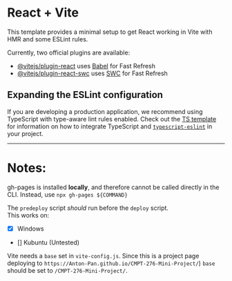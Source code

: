 # React + Vite

This template provides a minimal setup to get React working in Vite with HMR and some ESLint rules.

Currently, two official plugins are available:

- [@vitejs/plugin-react](https://github.com/vitejs/vite-plugin-react/blob/main/packages/plugin-react) uses [Babel](https://babeljs.io/) for Fast Refresh
- [@vitejs/plugin-react-swc](https://github.com/vitejs/vite-plugin-react/blob/main/packages/plugin-react-swc) uses [SWC](https://swc.rs/) for Fast Refresh

## Expanding the ESLint configuration

If you are developing a production application, we recommend using TypeScript with type-aware lint rules enabled. Check out the [TS template](https://github.com/vitejs/vite/tree/main/packages/create-vite/template-react-ts) for information on how to integrate TypeScript and [`typescript-eslint`](https://typescript-eslint.io) in your project.

---

# Notes:
gh-pages is installed **locally**, and therefore cannot be called directly in the CLI.
Instead, use ```npx gh-pages ${COMMAND}```

The ```predeploy``` script *should* run before the ```deploy``` script. \
This works on:
- [x] Windows
- [] Kubuntu (Untested)

Vite needs a ```base``` set in ```vite-config.js```. 
Since this is a project page  deploying to ```https://Anton-Pan.github.io/CMPT-276-Mini-Project/```) ```base``` should be set to ```/CMPT-276-Mini-Project/```.

